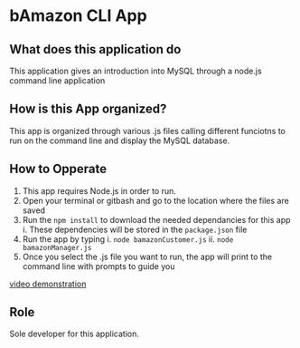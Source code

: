 # bAmazon CLI App
## What does this application do
This application gives an introduction into MySQL through a node.js command line application

## How is this App organized?
This app is organized through various .js files calling different funciotns to run on the command line and display the MySQL database.

## How to Opperate
1. This app requires Node.js in order to run.
2. Open your terminal or gitbash and go to the location where the files are saved
3. Run the `npm install` to download the needed dependancies for this app
    i. These dependencies will be stored in the `package.json` file
4. Run the app by typing
    i. `node bamazonCustomer.js`
    ii. `node bamazonManager.js`
5. Once you select the .js file you want to run, the app will print to the command line with prompts to guide you

[video demonstration](https://youtu.be/ACncSQxfDbw)

## Role
Sole developer for this application.
